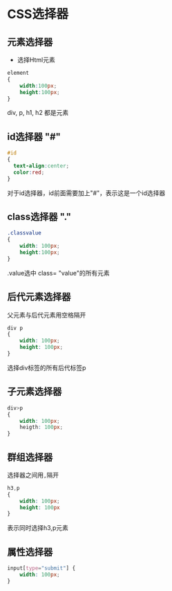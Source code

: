 # CSS选择器

## 元素选择器

- 选择Html元素

```css
element
{
    width:100px; 
    height:100px;
}
``````

div, p, h1, h2 都是元素  

## id选择器 "\#"

```css
#id 
{
  text-align:center;
  color:red;
}
```

对于id选择器，id前面需要加上"#"，表示这是一个id选择器

## class选择器 "."

```css
.classvalue
{
    width: 100px; 
    height:100px;
}
```

.value选中 class= "value"的所有元素

## 后代元素选择器

父元素与后代元素用空格隔开

```css
div p
{
    width: 100px; 
    height: 100px;
}
```

选择div标签的所有后代标签p

## 子元素选择器

```css
div>p 
{
    width: 100px;
    heigth: 100px;
}
```

## 群组选择器

选择器之间用`,`隔开  

```css
h3,p
{
    width: 100px; 
    height: 100px
}
```

表示同时选择h3,p元素

## 属性选择器

```css
input[type="submit"] {
    width: 100px;
}
```
